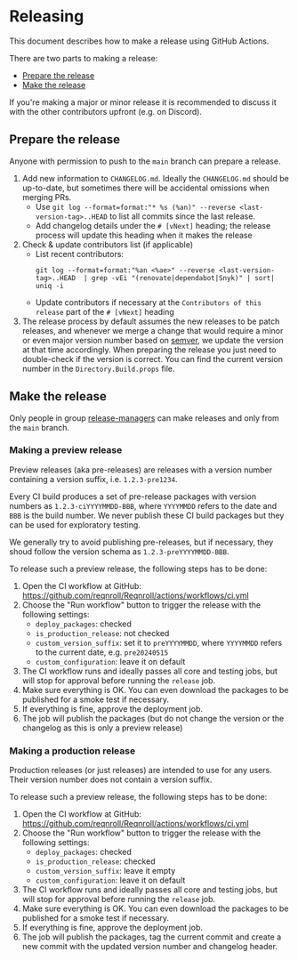 # Releasing

This document describes how to make a release using GitHub Actions.  

There are two parts to making a release:

* [Prepare the release](#prepare-the-release)
* [Make the release](#make-the-release)

If you're making a major or minor release it is recommended to discuss it with the other contributors upfront (e.g. on Discord).

## Prepare the release

Anyone with permission to push to the `main` branch can prepare a release.

1. Add new information to `CHANGELOG.md`. Ideally the `CHANGELOG.md` should be up-to-date, but sometimes there will be accidental omissions when merging PRs.
    * Use `git log --format=format:"* %s (%an)" --reverse <last-version-tag>..HEAD` to list all commits since the last release.
    * Add changelog details under the `# [vNext]` heading; the release process will update this heading when it makes the release
1. Check & update contributors list (if applicable)
    * List recent contributors:
      ```
      git log --format=format:"%an <%ae>" --reverse <last-version-tag>..HEAD  | grep -vEi "(renovate|dependabot|Snyk)" | sort| uniq -i
      ```
    * Update contributors if necessary at the `Contributors of this release` part of the `# [vNext]` heading
1. The release process by default assumes the new releases to be patch releases, and whenever we merge a change that would require a minor or even major version number based on  [semver](https://semver.org/), we update the version at that time accordingly. When preparing the release you just need to double-check if the version is correct. You can find the current version number in the `Directory.Build.props` file.

## Make the release

Only people in group [release-managers](https://github.com/orgs/reqnroll/teams/release-managers) can make releases and only from the `main` branch.

### Making a preview release

Preview releases (aka pre-releases) are releases with a version number containing a version suffix, i.e. `1.2.3-pre1234`. 

Every CI build produces a set of pre-release packages with version numbers as `1.2.3-ciYYYYMMDD-BBB`, where `YYYYMMDD` refers to the date and `BBB` is the build number. We never publish these CI build packages but they can be used for exploratory testing.

We generally try to avoid publishing pre-releases, but if necessary, they shoud follow the version schema as `1.2.3-preYYYYMMDD-BBB`.

To release such a preview release, the following steps has to be done:

1. Open the CI workflow at GitHub: https://github.com/reqnroll/Reqnroll/actions/workflows/ci.yml
1. Choose the "Run workflow" button to trigger the release with the following settings:
   * `deploy_packages`: checked
   * `is_production_release`: not checked
   * `custom_version_suffix`: set it to `preYYYYMMDD`, where `YYYYMMDD` refers to the current date, e.g. `pre20240515`
   * `custom_configuration`: leave it on default
1. The CI workflow runs and ideally passes all core and testing jobs, but will stop for approval before running the `release` job.
1. Make sure everything is OK. You can even download the packages to be published for a smoke test if necessary. 
1. If everything is fine, approve the deployment job.
1. The job will publish the packages (but do not change the version or the changelog as this is only a preview release)

### Making a production release

Production releases (or just releases) are intended to use for any users. Their version number does not contain a version suffix.

To release such a preview release, the following steps has to be done:

1. Open the CI workflow at GitHub: https://github.com/reqnroll/Reqnroll/actions/workflows/ci.yml
1. Choose the "Run workflow" button to trigger the release with the following settings:
   * `deploy_packages`: checked
   * `is_production_release`: checked
   * `custom_version_suffix`: leave it empty
   * `custom_configuration`: leave it on default
1. The CI workflow runs and ideally passes all core and testing jobs, but will stop for approval before running the `release` job.
1. Make sure everything is OK. You can even download the packages to be published for a smoke test if necessary. 
1. If everything is fine, approve the deployment job.
1. The job will publish the packages, tag the current commit and create a new commit with the updated version number and changelog header.
